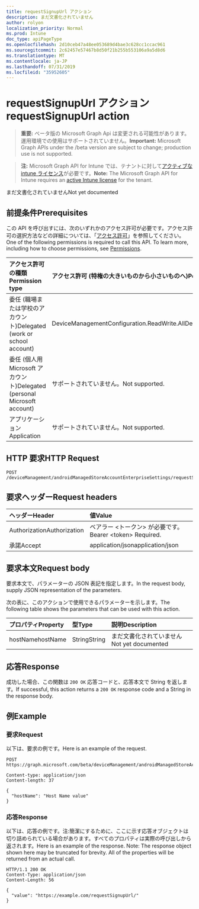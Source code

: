 ```yaml
---
title: requestSignupUrl アクション
description: まだ文書化されていません
author: rolyon
localization_priority: Normal
ms.prod: Intune
doc_type: apiPageType
ms.openlocfilehash: 2d10ceb47a48ee053689d4bae3c628cc1ccac961
ms.sourcegitcommit: 2c62457e57467b8d50f21b255b553106a9a5d8d6
ms.translationtype: MT
ms.contentlocale: ja-JP
ms.lasthandoff: 07/31/2019
ms.locfileid: "35952605"
---
```

# <a name="requestsignupurl-action"></a><span data-ttu-id="19246-103">requestSignupUrl アクション</span><span class="sxs-lookup"><span data-stu-id="19246-103">requestSignupUrl action</span></span>

> <span data-ttu-id="19246-104">**重要:** ベータ版の Microsoft Graph Api は変更される可能性があります。運用環境での使用はサポートされていません。</span><span class="sxs-lookup"><span data-stu-id="19246-104">**Important:** Microsoft Graph APIs under the /beta version are subject to change; production use is not supported.</span></span>

> <span data-ttu-id="19246-105">**注:** Microsoft Graph API for Intune では、テナントに対して[アクティブな intune ライセンス](https://go.microsoft.com/fwlink/?linkid=839381)が必要です。</span><span class="sxs-lookup"><span data-stu-id="19246-105">**Note:** The Microsoft Graph API for Intune requires an [active Intune license](https://go.microsoft.com/fwlink/?linkid=839381) for the tenant.</span></span>

<span data-ttu-id="19246-106">まだ文書化されていません</span><span class="sxs-lookup"><span data-stu-id="19246-106">Not yet documented</span></span>

## <a name="prerequisites"></a><span data-ttu-id="19246-107">前提条件</span><span class="sxs-lookup"><span data-stu-id="19246-107">Prerequisites</span></span>
<span data-ttu-id="19246-p101">この API を呼び出すには、次のいずれかのアクセス許可が必要です。アクセス許可の選択方法などの詳細については、「[アクセス許可](/graph/permissions-reference)」を参照してください。</span><span class="sxs-lookup"><span data-stu-id="19246-p101">One of the following permissions is required to call this API. To learn more, including how to choose permissions, see [Permissions](/graph/permissions-reference).</span></span>

|<span data-ttu-id="19246-110">アクセス許可の種類</span><span class="sxs-lookup"><span data-stu-id="19246-110">Permission type</span></span>|<span data-ttu-id="19246-111">アクセス許可 (特権の大きいものから小さいものへ)</span><span class="sxs-lookup"><span data-stu-id="19246-111">Permissions (from most to least privileged)</span></span>|
|:---|:---|
|<span data-ttu-id="19246-112">委任 (職場または学校のアカウント)</span><span class="sxs-lookup"><span data-stu-id="19246-112">Delegated (work or school account)</span></span>|<span data-ttu-id="19246-113">DeviceManagementConfiguration.ReadWrite.All</span><span class="sxs-lookup"><span data-stu-id="19246-113">DeviceManagementConfiguration.ReadWrite.All</span></span>|
|<span data-ttu-id="19246-114">委任 (個人用 Microsoft アカウント)</span><span class="sxs-lookup"><span data-stu-id="19246-114">Delegated (personal Microsoft account)</span></span>|<span data-ttu-id="19246-115">サポートされていません。</span><span class="sxs-lookup"><span data-stu-id="19246-115">Not supported.</span></span>|
|<span data-ttu-id="19246-116">アプリケーション</span><span class="sxs-lookup"><span data-stu-id="19246-116">Application</span></span>|<span data-ttu-id="19246-117">サポートされていません。</span><span class="sxs-lookup"><span data-stu-id="19246-117">Not supported.</span></span>|

## <a name="http-request"></a><span data-ttu-id="19246-118">HTTP 要求</span><span class="sxs-lookup"><span data-stu-id="19246-118">HTTP Request</span></span>
<!-- {
  "blockType": "ignored"
}
-->
``` http
POST /deviceManagement/androidManagedStoreAccountEnterpriseSettings/requestSignupUrl
```

## <a name="request-headers"></a><span data-ttu-id="19246-119">要求ヘッダー</span><span class="sxs-lookup"><span data-stu-id="19246-119">Request headers</span></span>
|<span data-ttu-id="19246-120">ヘッダー</span><span class="sxs-lookup"><span data-stu-id="19246-120">Header</span></span>|<span data-ttu-id="19246-121">値</span><span class="sxs-lookup"><span data-stu-id="19246-121">Value</span></span>|
|:---|:---|
|<span data-ttu-id="19246-122">Authorization</span><span class="sxs-lookup"><span data-stu-id="19246-122">Authorization</span></span>|<span data-ttu-id="19246-123">ベアラー &lt;トークン&gt; が必要です。</span><span class="sxs-lookup"><span data-stu-id="19246-123">Bearer &lt;token&gt; Required.</span></span>|
|<span data-ttu-id="19246-124">承諾</span><span class="sxs-lookup"><span data-stu-id="19246-124">Accept</span></span>|<span data-ttu-id="19246-125">application/json</span><span class="sxs-lookup"><span data-stu-id="19246-125">application/json</span></span>|

## <a name="request-body"></a><span data-ttu-id="19246-126">要求本文</span><span class="sxs-lookup"><span data-stu-id="19246-126">Request body</span></span>
<span data-ttu-id="19246-127">要求本文で、パラメーターの JSON 表記を指定します。</span><span class="sxs-lookup"><span data-stu-id="19246-127">In the request body, supply JSON representation of the parameters.</span></span>

<span data-ttu-id="19246-128">次の表に、このアクションで使用できるパラメーターを示します。</span><span class="sxs-lookup"><span data-stu-id="19246-128">The following table shows the parameters that can be used with this action.</span></span>

|<span data-ttu-id="19246-129">プロパティ</span><span class="sxs-lookup"><span data-stu-id="19246-129">Property</span></span>|<span data-ttu-id="19246-130">型</span><span class="sxs-lookup"><span data-stu-id="19246-130">Type</span></span>|<span data-ttu-id="19246-131">説明</span><span class="sxs-lookup"><span data-stu-id="19246-131">Description</span></span>|
|:---|:---|:---|
|<span data-ttu-id="19246-132">hostName</span><span class="sxs-lookup"><span data-stu-id="19246-132">hostName</span></span>|<span data-ttu-id="19246-133">String</span><span class="sxs-lookup"><span data-stu-id="19246-133">String</span></span>|<span data-ttu-id="19246-134">まだ文書化されていません</span><span class="sxs-lookup"><span data-stu-id="19246-134">Not yet documented</span></span>|



## <a name="response"></a><span data-ttu-id="19246-135">応答</span><span class="sxs-lookup"><span data-stu-id="19246-135">Response</span></span>
<span data-ttu-id="19246-136">成功した場合、この関数は `200 OK` 応答コードと、応答本文で String を返します。</span><span class="sxs-lookup"><span data-stu-id="19246-136">If successful, this action returns a `200 OK` response code and a String in the response body.</span></span>

## <a name="example"></a><span data-ttu-id="19246-137">例</span><span class="sxs-lookup"><span data-stu-id="19246-137">Example</span></span>

### <a name="request"></a><span data-ttu-id="19246-138">要求</span><span class="sxs-lookup"><span data-stu-id="19246-138">Request</span></span>
<span data-ttu-id="19246-139">以下は、要求の例です。</span><span class="sxs-lookup"><span data-stu-id="19246-139">Here is an example of the request.</span></span>
``` http
POST https://graph.microsoft.com/beta/deviceManagement/androidManagedStoreAccountEnterpriseSettings/requestSignupUrl

Content-type: application/json
Content-length: 37

{
  "hostName": "Host Name value"
}
```

### <a name="response"></a><span data-ttu-id="19246-140">応答</span><span class="sxs-lookup"><span data-stu-id="19246-140">Response</span></span>
<span data-ttu-id="19246-p102">以下は、応答の例です。注:簡潔にするために、ここに示す応答オブジェクトは切り詰められている場合があります。すべてのプロパティは実際の呼び出しから返されます。</span><span class="sxs-lookup"><span data-stu-id="19246-p102">Here is an example of the response. Note: The response object shown here may be truncated for brevity. All of the properties will be returned from an actual call.</span></span>
``` http
HTTP/1.1 200 OK
Content-Type: application/json
Content-Length: 56

{
  "value": "https://example.com/requestSignupUrl/"
}
```





